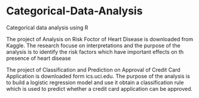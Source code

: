 # Categorical-Data-Analysis
Categorical data analysis using R

The project of Analysis on Risk Foctor of Heart Disease is downloaded from Kaggle. The research focuse on interpretations and
the purpose of the analysis is to identify the risk factors which have important effects on th presence of heart disease

The project of Classification and Prediction on Approval of Credit Card Application is downloaded form ics.uci.edu. 
The purpose of the analysis is to build a logistic regression model and use it obtain a classification rule which is
used to predict whether a credit card application can be approved.
